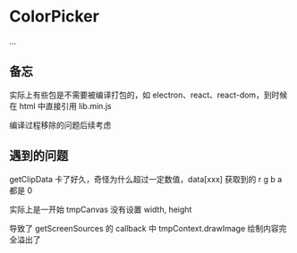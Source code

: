 # ColorPicker

...


## 备忘

实际上有些包是不需要被编译打包的，如 electron、react、react-dom，到时候在 html 中直接引用 lib.min.js

编译过程移除的问题后续考虑


## 遇到的问题

getClipData 卡了好久，奇怪为什么超过一定数值，data[xxx] 获取到的 r g b a 都是 0

实际上是一开始 tmpCanvas 没有设置 width, height

导致了 getScreenSources 的 callback 中 tmpContext.drawImage 绘制内容完全溢出了
